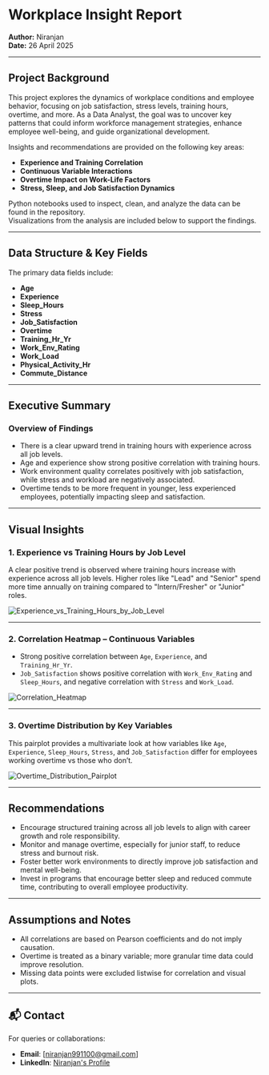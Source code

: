 # Workplace Insight Report

**Author:** Niranjan  
**Date:** 26 April 2025  

---

## Project Background

This project explores the dynamics of workplace conditions and employee behavior, focusing on job satisfaction, stress levels, training hours, overtime, and more. As a Data Analyst, the goal was to uncover key patterns that could inform workforce management strategies, enhance employee well-being, and guide organizational development.

Insights and recommendations are provided on the following key areas:

- **Experience and Training Correlation**
- **Continuous Variable Interactions**
- **Overtime Impact on Work-Life Factors**
- **Stress, Sleep, and Job Satisfaction Dynamics**

Python notebooks used to inspect, clean, and analyze the data can be found in the repository.  
Visualizations from the analysis are included below to support the findings.

---

## Data Structure & Key Fields

The primary data fields include:

- **Age**  
- **Experience**  
- **Sleep_Hours**  
- **Stress**  
- **Job_Satisfaction**  
- **Overtime**  
- **Training_Hr_Yr**  
- **Work_Env_Rating**  
- **Work_Load**  
- **Physical_Activity_Hr**  
- **Commute_Distance**  

---

## Executive Summary

### Overview of Findings

- There is a clear upward trend in training hours with experience across all job levels.
- Age and experience show strong positive correlation with training hours.
- Work environment quality correlates positively with job satisfaction, while stress and workload are negatively associated.
- Overtime tends to be more frequent in younger, less experienced employees, potentially impacting sleep and satisfaction.

---

## Visual Insights

### 1. **Experience vs Training Hours by Job Level**

A clear positive trend is observed where training hours increase with experience across all job levels. Higher roles like "Lead" and "Senior" spend more time annually on training compared to "Intern/Fresher" or "Junior" roles.

![Experience_vs_Training_Hours_by_Job_Level](images/Experience_vs_Training_Hours_by_Job_Level.png)

---

### 2. **Correlation Heatmap – Continuous Variables**

- Strong positive correlation between `Age`, `Experience`, and `Training_Hr_Yr`.
- `Job_Satisfaction` shows positive correlation with `Work_Env_Rating` and `Sleep_Hours`, and negative correlation with `Stress` and `Work_Load`.

![Correlation_Heatmap](images/Correlation_Heatmap_Continuous.png)

---

### 3. **Overtime Distribution by Key Variables**

This pairplot provides a multivariate look at how variables like `Age`, `Experience`, `Sleep_Hours`, `Stress`, and `Job_Satisfaction` differ for employees working overtime vs those who don’t.

![Overtime_Distribution_Pairplot](images/Overtime_Distribution_Pairplot.png)

---

## Recommendations

- Encourage structured training across all job levels to align with career growth and role responsibility.
- Monitor and manage overtime, especially for junior staff, to reduce stress and burnout risk.
- Foster better work environments to directly improve job satisfaction and mental well-being.
- Invest in programs that encourage better sleep and reduced commute time, contributing to overall employee productivity.

---

## Assumptions and Notes

- All correlations are based on Pearson coefficients and do not imply causation.
- Overtime is treated as a binary variable; more granular time data could improve resolution.
- Missing data points were excluded listwise for correlation and visual plots.

---

## 📬 Contact

For queries or collaborations:
- **Email**: [niranjan991100@gmail.com]  
- **LinkedIn**: [Niranjan's Profile](https://www.linkedin.com/in/niranjan-k-a83517229/)
